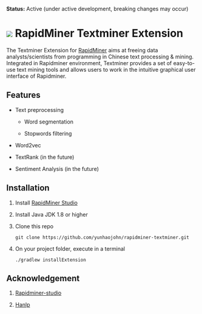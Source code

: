 **Status:** Active (under active development, breaking changes may occur)

![](https://github.com/yunhaojohn/rapidminer-textminer/blob/master/src/main/resources/META-INF/icon.png) RapidMiner Textminer Extension
==============================

The Textminer Extension for [RapidMiner](https://www.rapidminer.com) aims at freeing data analysts/scientists from programming in Chinese text processing & mining. Integrated in Rapidminer environment, Textminer provides a set of easy-to-use text mining tools and allows users to work in the intuitive graphical user interface of Rapidminer.

## Features

* Text preprocessing

  * Word segmentation
  
  * Stopwords filtering

* Word2vec

* TextRank (in the future)

* Sentiment Analysis (in the future)

## Installation

1. Install [RapidMiner Studio](https://rapidminer.com/get-started/)

2. Install Java JDK 1.8 or higher

3. Clone this repo

   `git clone https://github.com/yunhaojohn/rapidminer-textminer.git`

4. On your project folder, execute in a terminal

   `./gradlew installExtension`

## Acknowledgement

1. [Rapidminer-studio](https://github.com/rapidminer/rapidminer-studio)

2. [Hanlp](https://github.com/hankcs/HanLP)
